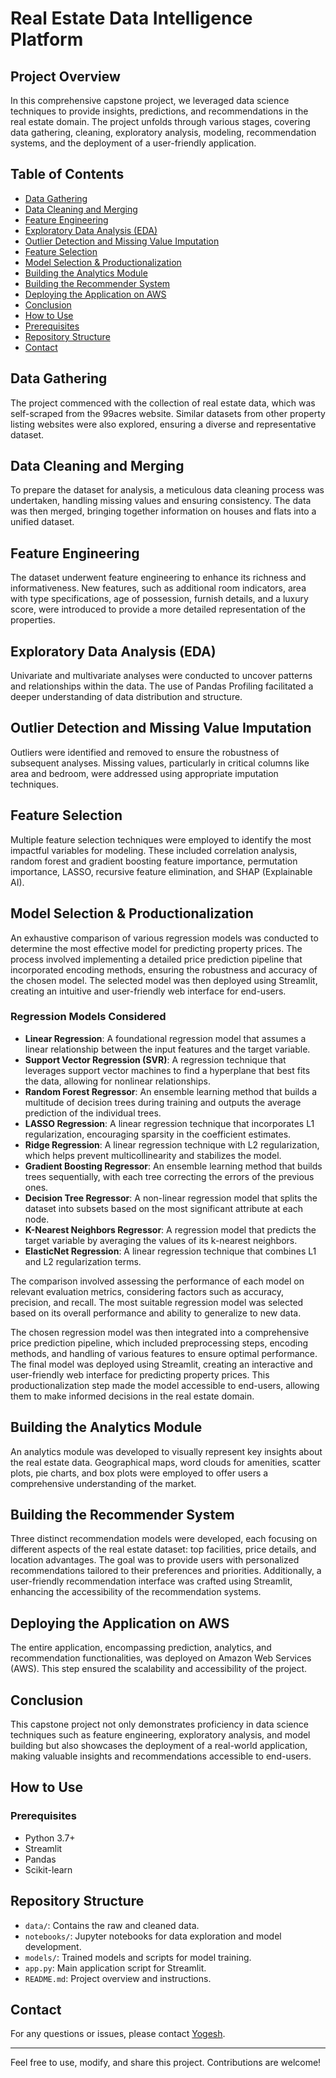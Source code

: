 # Real Estate Data Intelligence Platform

## Project Overview

In this comprehensive capstone project, we leveraged data science techniques to provide insights, predictions, and recommendations in the real estate domain. The project unfolds through various stages, covering data gathering, cleaning, exploratory analysis, modeling, recommendation systems, and the deployment of a user-friendly application.

## Table of Contents
- [Data Gathering](#data-gathering)
- [Data Cleaning and Merging](#data-cleaning-and-merging)
- [Feature Engineering](#feature-engineering)
- [Exploratory Data Analysis (EDA)](#exploratory-data-analysis-eda)
- [Outlier Detection and Missing Value Imputation](#outlier-detection-and-missing-value-imputation)
- [Feature Selection](#feature-selection)
- [Model Selection & Productionalization](#model-selection--productionalization)
- [Building the Analytics Module](#building-the-analytics-module)
- [Building the Recommender System](#building-the-recommender-system)
- [Deploying the Application on AWS](#deploying-the-application-on-aws)
- [Conclusion](#conclusion)
- [How to Use](#how-to-use)
- [Prerequisites](#prerequisites)
- [Repository Structure](#repository-structure)
- [Contact](#contact)

## Data Gathering
The project commenced with the collection of real estate data, which was self-scraped from the 99acres website. Similar datasets from other property listing websites were also explored, ensuring a diverse and representative dataset.

## Data Cleaning and Merging
To prepare the dataset for analysis, a meticulous data cleaning process was undertaken, handling missing values and ensuring consistency. The data was then merged, bringing together information on houses and flats into a unified dataset.

## Feature Engineering
The dataset underwent feature engineering to enhance its richness and informativeness. New features, such as additional room indicators, area with type specifications, age of possession, furnish details, and a luxury score, were introduced to provide a more detailed representation of the properties.

## Exploratory Data Analysis (EDA)
Univariate and multivariate analyses were conducted to uncover patterns and relationships within the data. The use of Pandas Profiling facilitated a deeper understanding of data distribution and structure.

## Outlier Detection and Missing Value Imputation
Outliers were identified and removed to ensure the robustness of subsequent analyses. Missing values, particularly in critical columns like area and bedroom, were addressed using appropriate imputation techniques.

## Feature Selection
Multiple feature selection techniques were employed to identify the most impactful variables for modeling. These included correlation analysis, random forest and gradient boosting feature importance, permutation importance, LASSO, recursive feature elimination, and SHAP (Explainable AI).

## Model Selection & Productionalization
An exhaustive comparison of various regression models was conducted to determine the most effective model for predicting property prices. The process involved implementing a detailed price prediction pipeline that incorporated encoding methods, ensuring the robustness and accuracy of the chosen model. The selected model was then deployed using Streamlit, creating an intuitive and user-friendly web interface for end-users.

### Regression Models Considered
- **Linear Regression**: A foundational regression model that assumes a linear relationship between the input features and the target variable.
- **Support Vector Regression (SVR)**: A regression technique that leverages support vector machines to find a hyperplane that best fits the data, allowing for nonlinear relationships.
- **Random Forest Regressor**: An ensemble learning method that builds a multitude of decision trees during training and outputs the average prediction of the individual trees.
- **LASSO Regression**: A linear regression technique that incorporates L1 regularization, encouraging sparsity in the coefficient estimates.
- **Ridge Regression**: A linear regression technique with L2 regularization, which helps prevent multicollinearity and stabilizes the model.
- **Gradient Boosting Regressor**: An ensemble learning method that builds trees sequentially, with each tree correcting the errors of the previous ones.
- **Decision Tree Regressor**: A non-linear regression model that splits the dataset into subsets based on the most significant attribute at each node.
- **K-Nearest Neighbors Regressor**: A regression model that predicts the target variable by averaging the values of its k-nearest neighbors.
- **ElasticNet Regression**: A linear regression technique that combines L1 and L2 regularization terms.

The comparison involved assessing the performance of each model on relevant evaluation metrics, considering factors such as accuracy, precision, and recall. The most suitable regression model was selected based on its overall performance and ability to generalize to new data.

The chosen regression model was then integrated into a comprehensive price prediction pipeline, which included preprocessing steps, encoding methods, and handling of various features to ensure optimal performance. The final model was deployed using Streamlit, creating an interactive and user-friendly web interface for predicting property prices. This productionalization step made the model accessible to end-users, allowing them to make informed decisions in the real estate domain.

## Building the Analytics Module
An analytics module was developed to visually represent key insights about the real estate data. Geographical maps, word clouds for amenities, scatter plots, pie charts, and box plots were employed to offer users a comprehensive understanding of the market.

## Building the Recommender System
Three distinct recommendation models were developed, each focusing on different aspects of the real estate dataset: top facilities, price details, and location advantages. The goal was to provide users with personalized recommendations tailored to their preferences and priorities. Additionally, a user-friendly recommendation interface was crafted using Streamlit, enhancing the accessibility of the recommendation systems.

## Deploying the Application on AWS
The entire application, encompassing prediction, analytics, and recommendation functionalities, was deployed on Amazon Web Services (AWS). This step ensured the scalability and accessibility of the project.

## Conclusion
This capstone project not only demonstrates proficiency in data science techniques such as feature engineering, exploratory analysis, and model building but also showcases the deployment of a real-world application, making valuable insights and recommendations accessible to end-users.

## How to Use

### Prerequisites
- Python 3.7+
- Streamlit
- Pandas
- Scikit-learn

## Repository Structure
- `data/`: Contains the raw and cleaned data.
- `notebooks/`: Jupyter notebooks for data exploration and model development.
- `models/`: Trained models and scripts for model training.
- `app.py`: Main application script for Streamlit.
- `README.md`: Project overview and instructions.

## Contact
For any questions or issues, please contact [Yogesh](mailto:yogeshdhaliyaa@gmail.com).

---

Feel free to use, modify, and share this project. Contributions are welcome!
